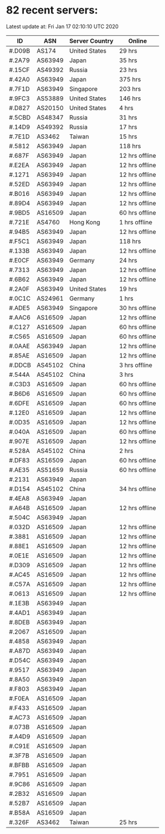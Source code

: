 # 82 recent servers:

Latest update at: Fri Jan 17 02:10:10 UTC 2020

| ID | ASN | Server Country | Online |
| -- | --- | -------------- | ------ |
| #.D09B | AS174 | United States | 29 hrs |
| #.2A79 | AS63949 | Japan | 35 hrs |
| #.15CF | AS49392 | Russia | 23 hrs |
| #.42A0 | AS63949 | Japan | 375 hrs |
| #.7F1D | AS63949 | Singapore | 203 hrs |
| #.9FC3 | AS53889 | United States | 146 hrs |
| #.D827 | AS20150 | United States | 4 hrs |
| #.5CBD | AS48347 | Russia | 31 hrs |
| #.14D9 | AS49392 | Russia | 17 hrs |
| #.7E1D | AS3462 | Taiwan | 15 hrs |
| #.5812 | AS63949 | Japan | 118 hrs |
| #.687F | AS63949 | Japan | 12 hrs offline |
| #.E2EA | AS63949 | Japan | 12 hrs offline |
| #.1271 | AS63949 | Japan | 12 hrs offline |
| #.52ED | AS63949 | Japan | 12 hrs offline |
| #.B016 | AS63949 | Japan | 12 hrs offline |
| #.89D4 | AS63949 | Japan | 12 hrs offline |
| #.9BD5 | AS16509 | Japan | 60 hrs offline |
| #.721E | AS4760 | Hong Kong | 1 hrs offline |
| #.94B5 | AS63949 | Japan | 12 hrs offline |
| #.F5C1 | AS63949 | Japan | 118 hrs |
| #.133B | AS63949 | Japan | 12 hrs offline |
| #.E0CF | AS63949 | Germany | 24 hrs |
| #.7313 | AS63949 | Japan | 12 hrs offline |
| #.6B62 | AS63949 | Japan | 12 hrs offline |
| #.2A0F | AS63949 | United States | 19 hrs |
| #.0C1C | AS24961 | Germany | 1 hrs |
| #.ADE5 | AS63949 | Singapore | 30 hrs offline |
| #.AAC6 | AS16509 | Japan | 12 hrs offline |
| #.C127 | AS16509 | Japan | 60 hrs offline |
| #.C565 | AS16509 | Japan | 60 hrs offline |
| #.0AAE | AS63949 | Japan | 12 hrs offline |
| #.85AE | AS16509 | Japan | 12 hrs offline |
| #.DDCB | AS45102 | China | 3 hrs offline |
| #.544A | AS45102 | China | 3 hrs |
| #.C3D3 | AS16509 | Japan | 60 hrs offline |
| #.B6D6 | AS16509 | Japan | 60 hrs offline |
| #.6DFE | AS16509 | Japan | 60 hrs offline |
| #.12E0 | AS16509 | Japan | 12 hrs offline |
| #.0D35 | AS16509 | Japan | 12 hrs offline |
| #.040A | AS16509 | Japan | 60 hrs offline |
| #.907E | AS16509 | Japan | 12 hrs offline |
| #.528A | AS45102 | China | 2 hrs |
| #.DF83 | AS16509 | Japan | 60 hrs offline |
| #.AE35 | AS51659 | Russia | 60 hrs offline |
| #.2131 | AS63949 | Japan | |
| #.D154 | AS45102 | China | 34 hrs offline |
| #.4EA8 | AS63949 | Japan | |
| #.A64B | AS16509 | Japan | 12 hrs offline |
| #.504C | AS63949 | Japan | |
| #.032D | AS16509 | Japan | 12 hrs offline |
| #.3881 | AS16509 | Japan | 12 hrs offline |
| #.88E1 | AS16509 | Japan | 12 hrs offline |
| #.0E1E | AS16509 | Japan | 12 hrs offline |
| #.D309 | AS16509 | Japan | 12 hrs offline |
| #.AC45 | AS16509 | Japan | 12 hrs offline |
| #.C57A | AS16509 | Japan | 12 hrs offline |
| #.0613 | AS16509 | Japan | 12 hrs offline |
| #.1E3B | AS63949 | Japan | |
| #.4AD1 | AS63949 | Japan | |
| #.8DEB | AS63949 | Japan | |
| #.2067 | AS16509 | Japan | |
| #.4858 | AS63949 | Japan | |
| #.A87D | AS63949 | Japan | |
| #.D54C | AS63949 | Japan | |
| #.9517 | AS63949 | Japan | |
| #.8A50 | AS63949 | Japan | |
| #.F803 | AS63949 | Japan | |
| #.F0EA | AS16509 | Japan | |
| #.F433 | AS16509 | Japan | |
| #.AC73 | AS16509 | Japan | |
| #.073B | AS16509 | Japan | |
| #.A4D9 | AS16509 | Japan | |
| #.C91E | AS16509 | Japan | |
| #.3F7B | AS16509 | Japan | |
| #.BFBB | AS16509 | Japan | |
| #.7951 | AS16509 | Japan | |
| #.9C86 | AS16509 | Japan | |
| #.2B32 | AS16509 | Japan | |
| #.52B7 | AS16509 | Japan | |
| #.B58A | AS16509 | Japan | |
| #.326F | AS3462 | Taiwan | 25 hrs |

